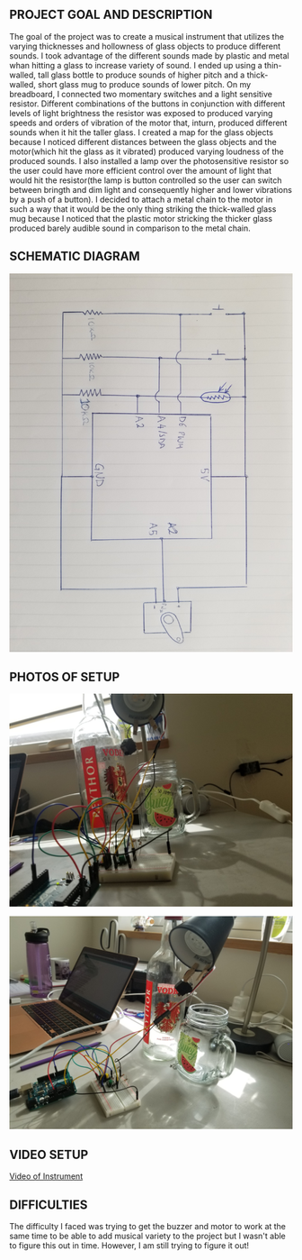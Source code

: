 ## PROJECT GOAL AND DESCRIPTION

The goal of the project was to create a musical instrument that utilizes the varying thicknesses and hollowness of glass objects to produce different sounds. I took advantage of the different sounds made by plastic and metal whan hitting a glass to increase variety of sound. I ended up using a thin-walled, tall glass bottle to produce sounds of higher pitch and a thick-walled, short glass mug to produce sounds of lower pitch. On my breadboard, I connected two momentary switches and a light sensitive resistor. Different combinations of the buttons in conjunction with different levels of light brightness the resistor was exposed to produced varying speeds and orders of vibration of the motor that, inturn, produced different sounds when it hit the taller glass. I created a map for the glass objects because I noticed different distances between the glass objects and the motor(which hit the glass as it vibrated) produced varying loudness of the produced sounds. I also installed a lamp over the photosensitive resistor so the user could have more efficient control over the amount of light that would hit the resistor(the lamp is button controlled so the user can switch between bringth and dim light and consequently higher and lower vibrations by a push of a button). I decided to attach a metal chain to the motor in such a way that it would be the only thing striking the thick-walled glass mug because I noticed that the plastic motor stricking the thicker glass produced barely audible sound in comparison to the metal chain. 


## SCHEMATIC DIAGRAM

![](20201124_122619.jpg)


## PHOTOS OF SETUP 

![](20201117_134539.jpg)


![](20201117_134533.jpg)

## VIDEO SETUP

[Video of Instrument](https://drive.google.com/file/d/1aocmEa35JAGKe4tjQqePex95otQUVSXb/view?usp=sharing)

## DIFFICULTIES

The difficulty I faced was trying to get the buzzer and motor to work at the same time to be able to add musical variety to the project but I wasn't able to figure this out in time. However, I am still trying to figure it out! 



